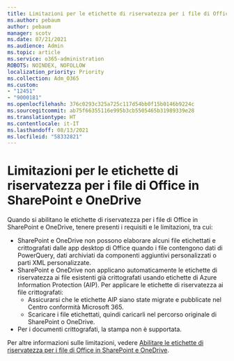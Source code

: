 ```yaml
---
title: Limitazioni per le etichette di riservatezza per i file di Office in SharePoint e OneDrive
ms.author: pebaum
author: pebaum
manager: scotv
ms.date: 07/21/2021
ms.audience: Admin
ms.topic: article
ms.service: o365-administration
ROBOTS: NOINDEX, NOFOLLOW
localization_priority: Priority
ms.collection: Adm_O365
ms.custom:
- "12451"
- "9000181"
ms.openlocfilehash: 376c0293c325a725c117d54bb0f15b0146b9224c
ms.sourcegitcommit: ab75f66355116e995b3cb5505465b31989339e28
ms.translationtype: HT
ms.contentlocale: it-IT
ms.lasthandoff: 08/13/2021
ms.locfileid: "58332821"
---
```

# <a name="limitations-for-sensitivity-labels-for-office-files-in-sharepoint-and-onedrive"></a>Limitazioni per le etichette di riservatezza per i file di Office in SharePoint e OneDrive

Quando si abilitano le etichette di riservatezza per i file di Office in SharePoint e OneDrive, tenere presenti i requisiti e le limitazioni, tra cui:

- SharePoint e OneDrive non possono elaborare alcuni file etichettati e crittografati dalle app desktop di Office quando i file contengono dati di PowerQuery, dati archiviati da componenti aggiuntivi personalizzati o parti XML personalizzate.
- SharePoint e OneDrive non applicano automaticamente le etichette di riservatezza ai file esistenti già crittografati usando etichette di Azure Information Protection (AIP). Per applicare le etichette di riservatezza ai file crittografati: 
    - Assicurarsi che le etichette AIP siano state migrate e pubblicate nel Centro conformità Microsoft 365.
    - Scaricare i file etichettati, quindi caricarli nel percorso originale di SharePoint o OneDrive.
- Per i documenti crittografati, la stampa non è supportata.

Per altre informazioni sulle limitazioni, vedere [Abilitare le etichette di riservatezza per i file di Office in SharePoint e OneDrive](https://docs.microsoft.com/microsoft-365/compliance/sensitivity-labels-sharepoint-onedrive-files#limitations).
